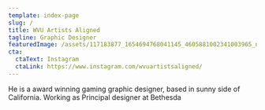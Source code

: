 ```yaml
---
template: index-page
slug: /
title: WVU Artists Aligned
tagline: Graphic Designer
featuredImage: /assets/117183877_1654694768041145_4605881002341003965_n.jpg
cta:
  ctaText: Instagram
  ctaLink: https://www.instagram.com/wvuartistsaligned/
---
```

He is a award winning gaming graphic designer, based in sunny side of California. Working as Principal designer at Bethesda